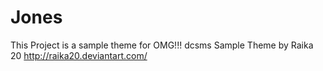 Jones
=====
This Project is a sample theme for OMG!!! dcsms 
Sample Theme by Raika 20 http://raika20.deviantart.com/

